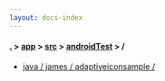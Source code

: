 ```yaml
---
layout: docs-index
---
```

#### [.](./../../../index) > [app](./../../index) > [src](./../index) > [androidTest](./index) > **/**

- [java / james / adaptiveiconsample / ](java/james/adaptiveiconsample/)
